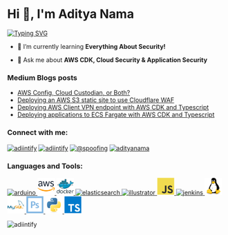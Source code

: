 <h1>Hi 👋, I'm Aditya Nama</h1>

<a href="https://git.io/typing-svg"><img src="https://readme-typing-svg.demolab.com?font=Poppins&weight=500&pause=1000&color=9E1547&vCenter=true&width=435&lines=Security+Engineer-+II+%40Nykaa" alt="Typing SVG" /></a>

- 🌱 I’m currently learning **Everything About Security!**

- 💬 Ask me about **AWS CDK, Cloud Security & Application Security**

### Medium Blogs posts

<!-- BLOG-POST-LIST:START -->

- [AWS Config, Cloud Custodian, or Both?](https://spoofing.medium.com/aws-config-cloud-custodian-or-both-98908e0b24ea?source=rss-f81a86e26f17------2)
- [Deploying an AWS S3 static site to use Cloudflare WAF](https://spoofing.medium.com/deploying-an-aws-s3-static-site-to-use-cloudflare-waf-f2211934ca6f?source=rss-f81a86e26f17------2)
- [Deploying AWS Client VPN endpoint with AWS CDK and Typescript](https://spoofing.medium.com/deploying-an-aws-client-vpn-endpoint-with-aws-cdk-and-typescript-355f9db60a9d?source=rss-f81a86e26f17------2)
- [Deploying applications to ECS Fargate with AWS CDK and Typescript](https://spoofing.medium.com/deploying-applications-to-ecs-fargate-with-aws-cdk-and-typescript-c0b5acdcb1d7?source=rss-f81a86e26f17------2)
<!-- BLOG-POST-LIST:END -->

<h3 align="left">Connect with me:</h3>
<p align="left">
<a href="https://twitter.com/adiintify" target="blank"><img align="center" src="https://raw.githubusercontent.com/rahuldkjain/github-profile-readme-generator/master/src/images/icons/Social/twitter.svg" alt="adiintify" height="30" width="40" /></a>
<a href="https://www.linkedin.com/in/adiintify/" target="blank"><img align="center" src="https://raw.githubusercontent.com/rahuldkjain/github-profile-readme-generator/master/src/images/icons/Social/linked-in-alt.svg" alt="adiintify" height="30" width="40" /></a>
<a href="https://spoofing.medium.com/" target="blank"><img align="center" src="https://raw.githubusercontent.com/rahuldkjain/github-profile-readme-generator/master/src/images/icons/Social/medium.svg" alt="@spoofing" height="30" width="40" /></a>
<a href="https://www.credly.com/users/adiintify/badges" target="blank"><img align="center" src="https://images.credly.com/size/680x680/images/b685de69-03cf-402c-b8e3-62ecd0e2e949/blob.png" alt="adityanama" height="40" width="40" /></a>
</p>

<h3 align="left">Languages and Tools:</h3>
<p align="left"> <a href="https://www.arduino.cc/" target="_blank" rel="noreferrer"> <img src="https://cdn.worldvectorlogo.com/logos/arduino-1.svg" alt="arduino" width="40" height="40"/> </a> <a href="https://aws.amazon.com" target="_blank" rel="noreferrer"> <img src="https://raw.githubusercontent.com/devicons/devicon/master/icons/amazonwebservices/amazonwebservices-original-wordmark.svg" alt="aws" width="40" height="40"/> </a> <a href="https://www.docker.com/" target="_blank" rel="noreferrer"> <img src="https://raw.githubusercontent.com/devicons/devicon/master/icons/docker/docker-original-wordmark.svg" alt="docker" width="40" height="40"/> </a> <a href="https://www.elastic.co" target="_blank" rel="noreferrer"> <img src="https://www.vectorlogo.zone/logos/elastic/elastic-icon.svg" alt="elasticsearch" width="40" height="40"/> </a> <a href="https://www.adobe.com/in/products/illustrator.html" target="_blank" rel="noreferrer"> <img src="https://www.vectorlogo.zone/logos/adobe_illustrator/adobe_illustrator-icon.svg" alt="illustrator" width="40" height="40"/> </a> <a href="https://developer.mozilla.org/en-US/docs/Web/JavaScript" target="_blank" rel="noreferrer"> <img src="https://raw.githubusercontent.com/devicons/devicon/master/icons/javascript/javascript-original.svg" alt="javascript" width="40" height="40"/> </a> <a href="https://www.jenkins.io" target="_blank" rel="noreferrer"> <img src="https://www.vectorlogo.zone/logos/jenkins/jenkins-icon.svg" alt="jenkins" width="40" height="40"/> </a> <a href="https://www.linux.org/" target="_blank" rel="noreferrer"> <img src="https://raw.githubusercontent.com/devicons/devicon/master/icons/linux/linux-original.svg" alt="linux" width="40" height="40"/> </a> <a href="https://www.mysql.com/" target="_blank" rel="noreferrer"> <img src="https://raw.githubusercontent.com/devicons/devicon/master/icons/mysql/mysql-original-wordmark.svg" alt="mysql" width="40" height="40"/> </a> <a href="https://www.photoshop.com/en" target="_blank" rel="noreferrer"> <img src="https://raw.githubusercontent.com/devicons/devicon/master/icons/photoshop/photoshop-line.svg" alt="photoshop" width="40" height="40"/> </a> <a href="https://www.python.org" target="_blank" rel="noreferrer"> <img src="https://raw.githubusercontent.com/devicons/devicon/master/icons/python/python-original.svg" alt="python" width="40" height="40"/> </a> <a href="https://www.typescriptlang.org/" target="_blank" rel="noreferrer"> <img src="https://raw.githubusercontent.com/devicons/devicon/master/icons/typescript/typescript-original.svg" alt="typescript" width="40" height="40"/> </a> </p>

<p align="left"> <img src="https://komarev.com/ghpvc/?username=adiintify&label=Profile%20views&color=0e75b6&style=flat" alt="adiintify" /> </p>
